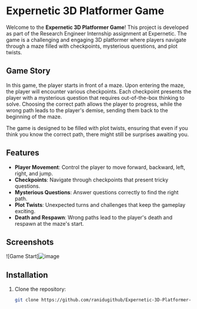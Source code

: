 # Expernetic 3D Platformer Game

Welcome to the **Expernetic 3D Platformer Game**! This project is developed as part of the Research Engineer Internship assignment at Expernetic. The game is a challenging and engaging 3D platformer where players navigate through a maze filled with checkpoints, mysterious questions, and plot twists.

## Game Story

In this game, the player starts in front of a maze. Upon entering the maze, the player will encounter various checkpoints. Each checkpoint presents the player with a mysterious question that requires out-of-the-box thinking to solve. Choosing the correct path allows the player to progress, while the wrong path leads to the player's demise, sending them back to the beginning of the maze.

The game is designed to be filled with plot twists, ensuring that even if you think you know the correct path, there might still be surprises awaiting you.

## Features

- **Player Movement**: Control the player to move forward, backward, left, right, and jump.
- **Checkpoints**: Navigate through checkpoints that present tricky questions.
- **Mysterious Questions**: Answer questions correctly to find the right path.
- **Plot Twists**: Unexpected turns and challenges that keep the gameplay exciting.
- **Death and Respawn**: Wrong paths lead to the player's death and respawn at the maze's start.

## Screenshots

![Game Start]![image](https://github.com/ranidugithub/Expernetic-3D-Platformer-Game/assets/34578972/4ee09915-89d7-4c8c-9392-75f17605fdae)


## Installation

1. Clone the repository:
   ```bash
   git clone https://github.com/ranidugithub/Expernetic-3D-Platformer-Game

